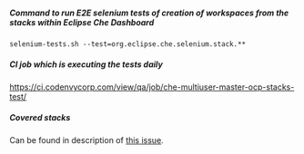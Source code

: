 ##### Command to run E2E selenium tests of creation of workspaces from the stacks within Eclipse Che Dashboard
```
selenium-tests.sh --test=org.eclipse.che.selenium.stack.**
```

##### CI job which is executing the tests daily
https://ci.codenvycorp.com/view/qa/job/che-multiuser-master-ocp-stacks-test/

##### Covered stacks
Can be found in description of [this issue](https://github.com/eclipse/che/issues/10050).